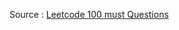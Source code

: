 Source : [Leetcode 100 must Questions](https://www.linkedin.com/posts/dishajindgar_leetcode-question-ugcPost-7138037698539229185-xkE9?utm_source=share&utm_medium=member_desktop)

